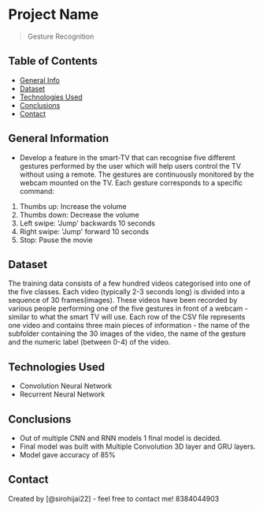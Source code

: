 # Project Name
> Gesture Recognition


## Table of Contents
* [General Info](#general-information)
* [Dataset](#dataset)
* [Technologies Used](#technologies-used)
* [Conclusions](#conclusions)
* [Contact](#contact)


## General Information
- Develop a feature in the smart-TV that can recognise five different gestures performed by the user which will help users control the TV without using a remote.
The gestures are continuously monitored by the webcam mounted on the TV. Each gesture corresponds to a specific command:

1. Thumbs up:  Increase the volume
2. Thumbs down: Decrease the volume
3. Left swipe: 'Jump' backwards 10 seconds
4. Right swipe: 'Jump' forward 10 seconds  
5. Stop: Pause the movie

## Dataset
The training data consists of a few hundred videos categorised into one of the five classes. Each video (typically 2-3 seconds long) is divided into a sequence of 30 frames(images). These videos have been recorded by various people performing one of the five gestures in front of a webcam - similar to what the smart TV will use. 
Each row of the CSV file represents one video and contains three main pieces of information - the name of the subfolder containing the 30 images of the video, the name of the gesture and the numeric label (between 0-4) of the video.

## Technologies Used
- Convolution Neural Network
- Recurrent Neural Network

## Conclusions
- Out of multiple CNN and RNN models 1 final model is decided.
- Final model was built with Multiple Convolution 3D layer and GRU layers.
- Model gave accuracy of 85%

## Contact
Created by [@sirohijai22] - feel free to contact me!
8384044903
